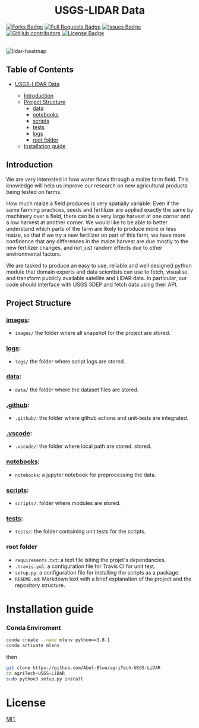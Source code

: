 <h1 align="center">USGS-LIDAR Data</h1>
<div>
<a href="https://github.com/Abel-Blue/agriTech-USGS-LiDAR/network/members"><img src="https://img.shields.io/github/forks/Abel-Blue/agriTech-USGS-LiDAR" alt="Forks Badge"/></a>
<a href="https://github.com/Abel-Blue/agriTech-USGS-LiDAR/pulls"><img src="https://img.shields.io/github/issues-pr/Abel-Blue/agriTech-USGS-LiDAR" alt="Pull Requests Badge"/></a>
<a href="https://github.com/Abel-Blue/agriTech-USGS-LiDAR/issues"><img src="https://img.shields.io/github/issues/Abel-Blue/agriTech-USGS-LiDAR" alt="Issues Badge"/></a>
<a href="https://github.com/Abel-Blue/agriTech-USGS-LiDAR/graphs/contributors"><img alt="GitHub contributors" src="https://img.shields.io/github/contributors/Abel-Blue/agriTech-USGS-LiDAR?color=2b9348"></a>
<a href="https://github.com/Abel-Blue/agriTech-USGS-LiDAR/blob/main/LICENSE"><img src="https://img.shields.io/github/license/Abel-Blue/agriTech-USGS-LiDAR?color=2b9348" alt="License Badge"/></a>
</div>

</br>

![lidar-heatmap](https://www.geographyrealm.com/wp-content/uploads/2020/02/johnsons_reef_lidar.png)

<!-- ## Presentation Slide

- [Rossmann Pharmaceutical Sales prediction](https://www.canva.com/design/DAFBtdnLoKQ/hxJHGTgvoTwJMX9hXbbGVA/view?utm_content=DAFBtdnLoKQ&utm_campaign=designshare&utm_medium=link2&utm_source=sharebutton)

## Data visualization link

- [visualization link](https://share.streamlit.io/abel-blue/pharmaceutical-sales-prediction/main/app.py)

## Articles

- [Medium Article](https://medium.com/@Abel-Blue/pharmaceutical-sales-prediction-using-a-deep-learning-model-92d7d1e9626b) -->

## Table of Contents

- [USGS-LIDAR Data](#USGS-LIDAR-Data)

  - [Introduction](##Introduction)
  - [Project Structure](#project-structure)
    - [data](#data)
    - [notebooks](#notebooks)
    - [scripts](#scripts)
    - [tests](#tests)
    - [logs](#logs)
    - [root folder](#root-folder)
  - [Installation guide](#installation-guide)

## Introduction

<p>We are very interested in how water flows through a maize farm field. This knowledge will help us improve our research on new agricultural products being tested on farms.</p>

<p>How much maize a field produces is very spatially variable. Even if the same farming practices, seeds and fertilizer are applied exactly the same by machinery over a field, there can be a very large harvest at one corner and a low harvest at another corner. We would like to be able to better understand which parts of the farm are likely to produce more or less maize, so that if we try a new fertilizer on part of this farm, we have more confidence that any differences in the maize harvest are due mostly to the new fertilizer changes, and not just random effects due to other environmental factors.</p>

<p>We are tasked to produce an easy to use, reliable and well designed python module that domain experts and data scientists can use to fetch, visualise, and transform publicly available satellite and LIDAR data. In particular, our code should interface with USGS 3DEP and fetch data using their API.</p>

<!-- <img src="images/slide/3.png" name="">
<img src="images/slide/4.png" name=""> -->

## Project Structure

### [images](images):

- `images/` the folder where all snapshot for the project are stored.

### [logs](logs):

- `logs/` the folder where script logs are stored.

### [data](data):

- `data/` the folder where the dataset files are stored.

### [.github](.github):

- `.github/`: the folder where github actions and unit-tests are integrated.

### [.vscode](.vscode):

- `.vscode/`: the folder where local path are stored.
  stored.

### [notebooks](notebooks):

- `notebooks`: a jupyter notebook for preprocessing the data.

### [scripts](scripts):

- `scripts/`: folder where modules are stored.

### [tests](tests):

- `tests/`: the folder containing unit tests for the scripts.

### root folder

- `requirements.txt`: a text file lsiting the projet's dependancies.
- `.travis.yml`: a configuration file for Travis CI for unit test.
- `setup.py`: a configuration file for installing the scripts as a package.
- `README.md`: Markdown text with a brief explanation of the project and the repository structure.

# <a name='Installation guide'></a>Installation guide

### <a name='conda'></a>Conda Enviroment

```bash
conda create --name mlenv python==3.8.1
conda activate mlenv
```

then

```bash
git clone https://github.com/Abel-Blue/agriTech-USGS-LiDAR
cd agriTech-USGS-LiDAR
sudo python3 setup.py install
```

# <a name='license'></a>License

[MIT](https://github.com/Abel-Blue/agriTech-USGS-LiDAR/blob/main/LICENSE)

